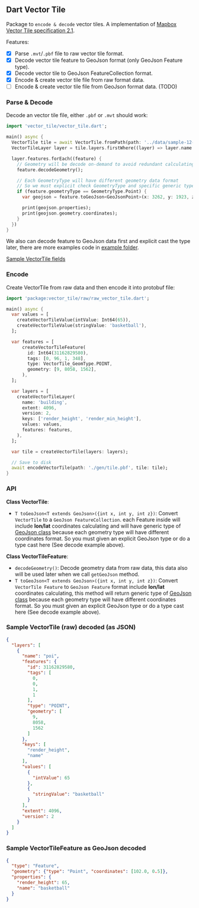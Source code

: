## Dart Vector Tile
Package to `encode & decode` vector tiles. A implementation of [Mapbox Vector Tile specification 2.1](https://github.com/mapbox/vector-tile-spec).

Features:
- [x] Parse `.mvt`/`.pbf` file to raw vector tile format.
- [x] Decode vector tile feature to GeoJson format (only GeoJson Feature type).
- [x] Decode vector tile to GeoJson FeatureCollection format.
- [x] Encode & create vector tile file from raw format data.
- [ ] Encode & create vector tile file from GeoJson format data. (TODO)

### Parse & Decode
Decode an vector tile file, either `.pbf` or `.mvt` should work:

```dart
import 'vector_tile/vector_tile.dart';

main() async {
  VectorTile tile = await VectorTile.fromPath(path: '../data/sample-12-3262-1923.pbf');
  VectorTileLayer layer = tile.layers.firstWhere((layer) => layer.name == 'transportation');

  layer.features.forEach((feature) {
    // Geometry will be decode on-demand to avoid redundant calculating
    feature.decodeGeometry();

    // Each GeometryType will have different geometry data format
    // So we must explicit check GeometryType and specific generic type here
    if (feature.geometryType == GeometryType.Point) {
      var geojson = feature.toGeoJson<GeoJsonPoint>(x: 3262, y: 1923, z: 12);

      print(geojson.properties);
      print(geojson.geometry.coordinates);
    }
  })
}
```

We also can decode feature to GeoJson data first and explicit cast the type later, there are more examples code in [example folder](example/lib/main.dart).

[Sample VectorTile fields](#sample-vectortile-raw-decoded-as-json)

### Encode
Create VectorTile from raw data and then encode it into protobuf file:

```dart
import 'package:vector_tile/raw/raw_vector_tile.dart';

main() async {
  var values = [
    createVectorTileValue(intValue: Int64(65)),
    createVectorTileValue(stringValue: 'basketball'),
  ];

  var features = [
      createVectorTileFeature(
        id: Int64(31162829580),
        tags: [0, 96, 1, 348],
        type: VectorTile_GeomType.POINT,
        geometry: [9, 8058, 1562],
      ),
  ];

  var layers = [
    createVectorTileLayer(
      name: 'building',
      extent: 4096,
      version: 2,
      keys: ['render_height', 'render_min_height'],
      values: values,
      features: features,
    ),
  ];

  var tile = createVectorTile(layers: layers);

  // Save to disk
  await encodeVectorTile(path: './gen/tile.pbf', tile: tile);
}
```

### API
**Class VectorTile**:

- `T toGeoJson<T extends GeoJson>({int x, int y, int z})`: Convert `VectorTile` to a `GeoJson FeatureCollection`. each Feature inside will include **lon/lat** coordinates calculating and will have generic type of [GeoJson class](lib/util/geo_json.dart) 
because each geometry type will have different coordinates format. So you must given an explicit GeoJson type or do a type cast here (See decode example above).


**Class VectorTileFeature**:

- `decodeGeometry()`: Decode geometry data from raw data, this data also will be used later when we call `getGeoJson` method.
- `T toGeoJson<T extends GeoJson>({int x, int y, int z})`: Convert `VectorTile Feature` to `GeoJson Feature` format include **lon/lat** coordinates calculating, this method will return generic type of [GeoJson class](lib/util/geo_json.dart) 
because each geometry type will have different coordinates format. So you must given an explicit GeoJson type or do a type cast here (See decode example above).

### Sample VectorTile (raw) decoded (as JSON)
```json
{
  "layers": [
    {
      "name": "poi",
      "features": {
        "id": 31162829580,
        "tags": [
          0,
          0,
          1,
          1
        ],
        "type": "POINT",
        "geometry": [
          9,
          8058,
          1562
        ]
      },
      "keys": [
        "render_height",
        "name"
      ],
      "values": [
        {
          "intValue": 65
        },
        {
          "stringValue": "basketball"
        }
      ],
      "extent": 4096,
      "version": 2
    }
  ]
}
```

### Sample VectorTileFeature as GeoJson decoded
```json
{ 
  "type": "Feature",
  "geometry": {"type": "Point", "coordinates": [102.0, 0.5]},
  "properties": {
    "render_height": 65,
    "name": "basketball"
  }
}
```